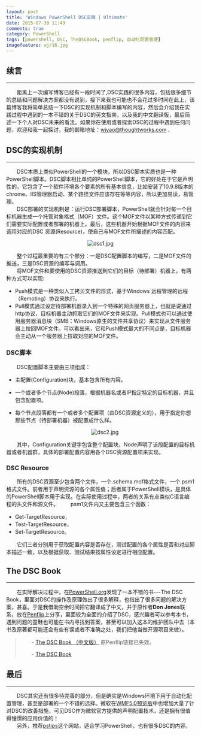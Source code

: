 ```yaml
---
layout: post
title: 'Windows PowerShell DSC实践 | Ultimate'
date: 2015-07-30 11:49
comments: true
category: PowerShell
tags: [powershell, DSC, TheDSCBook, penflip, 自动化配置管理]
imagefeature: wj/16.jpg
---
```

## 续言
- - -
  &emsp;&emsp;距离上一次编写博客已经有一段时间了,DSC实践的很多内容，包括很多细节的总结和问题解决方案都没有说到，接下来我也可能也不会花过多时间在此上，该篇博客我将简单总结一下DSC的实现机制和脚本编写的内容，然后会介绍我在实践过程中遇到的一本不错的关于DSC的英文指南，以及我的中文翻译版，最后简述一下个人对DSC未来的看法。如果你在使用或者探索DSC的过程中遇到任何问题，欢迎和我一起探讨，我的邮箱地址：[wjyao@thoughtworks.com](wjyao@thoughtworks.com) .

<!--more-->

## DSC的实现机制
- - -
  &emsp;&emsp;DSC本质上类似PowerShell的一个模块，所以DSC脚本实质也是一种PowerShell脚本。DSC脚本相比单纯的PowerShell脚本，它的好处在于它是声明性的，它包含了一个软件环境各个要素的所有基本信息，比如安装了10.9.8版本的chrome、IIS管理器启动、某个路径文件应该存在等等内容，所以更加易读，易管理。<br/>
  &emsp;&emsp;DSC部署的实现机制是：运行DSC部署脚本，PowerShell就会针对每一个目标机器生成一个托管对象格式（MOF）文件。这个MOF文件以某种方式传递到它们需要实际配置或者部署的机器上。最后，这些机器开始根据MOF文件的内容来调用对应的DSC 资源(Resource)，使自己与MOF文件所描述的内容匹配。<br/>

  <center><img class="center" src="{{ site.url }}/images/2014-15/dsc1.jpg" alt="dsc1.jpg"></center>

&emsp;&emsp;整个过程最重要的有三个部分：一是DSC配置脚本的编写，二是MOF文件的推送，三是DSC资源的编写与调用。<br/>
&emsp;&emsp;将MOF文件和要使用的DSC资源推送到它们的目标（待部署）机器上，有两种方式可以实现:

- Push模式是一种类似人工拷贝文件的形式，基于Windows 远程管理的远程（Remoting）协议来执行。
- Pull模式通过设定待部署机器录入到一个特殊的网页服务器上，也就是说通过http协议，目标机器主动抓取它们的MOF文件来实现。Pull模式也可以通过使用服务器消息块（SMB：Windows原生的文件共享协议）来实现从文件服务器上拉回MOF文件。可以看出来，它和Push模式最大的不同点是，目标机器会主动从一个服务器上拉取对应的MOF文件。

### __DSC脚本__
&emsp;&emsp;DSC配置脚本主要由三项组成：

- 主配置(Configuration)块，基本包含所有内容。
- 一个或者多个节点(Node)段落，根据机器名或者IP指定特定的目标机器，并且包含配置项。
- 每个节点段落都有一个或者多个配置项（由DSC资源定义的），用于指定你想那些节点（待部署机器）被配置成什么样。

  <center><img class="center" src="{{ site.url }}/images/2014-15/dsc2.jpg" alt="dsc2.jpg"></center>

&emsp;&emsp;其中，Configuration关键字包含整个配置块，Node声明了该段配置的目标机器或者机器群，具体的部署配置内容用各个DSC资源配置项来实现。

### __DSC Resource__
&emsp;&emsp;所有的DSC资源至少包含两个文件，一个.schema.mof格式文件，一个.psm1格式文件。前者用于声明资源的各个属性值；后者属于PowerShell模块，是具体的PowerShell脚本用于实现。在实际使用过程中，两者的关系有点类似C语言编程的头文件和源文件。
&emsp;&emsp;psm1文件内又主要包含三个函数：

- Get-TargetResource，
- Test-TargetResource，
- Set-TargetResource。

&emsp;&emsp;它们三者分别用于获取配置内容是否存在，测试配置的各个属性是否和对应脚本描述一致，以及根据获取、测试结果按属性设定进行相应配置。

## __The DSC Book__
- - -
&emsp;&emsp;在实际解决过程中，在[PowerShell.org](PowerShell.org)发现了一本不错的书---The DSC Book，里面对DSC的操作及原理做出了很多解释，也指出了很多问题的解决方案，甚喜。于是我借助空余时间把它翻译成了中文，并于原作者**Don Jones**联系，放在[Penflip](www.penflip.com)上分享，里面较为全面的介绍了DSC，感兴趣者可以参考本书，遇到问题的童鞋也可能在书内寻找到答案，甚至可以加入这本的维护团队中去（本书及原著都可能还会有些有误或者不准确之处，我们把他当做开源项目来做）。

> &emsp;&emsp;- [The DSC Book （中文版）](https://yaowenjie.gitbooks.io/the-dsc-book/content/) 原Penflip链接已失效。
>
> &emsp;&emsp;- [The DSC Book](https://www.penflip.com/powershellorg/the-dsc-book)

## 最后
- - -
&emsp;&emsp;DSC其实还有很多待完善的部分，但是确实是Windows环境下用于自动化配置管理，甚至是部署的一个不错的选择。微软在[WMF5.0预览版](http://blogs.msdn.com/b/powershell/archive/2014/11/18/windows-management-framework-5-0-preview-november-2014-is-now-available.aspx)中也增加大量了针对DSC的改善措施，可见DSC作为微软官方提供的声明配置技术，还是拥有很值得憧憬的应用价值的！<br/>
&emsp;&emsp;另外，推荐[pstips](http://www.pstips.net/)这个网站，适合学习PowerShell，也有很多DSC的内容。
